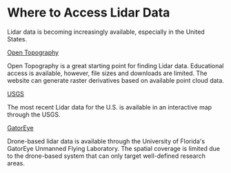 # Where to Access Lidar Data

Lidar data is becoming increasingly available, especially in the United States.

[Open Topography](https://opentopography.org)

Open Topography is a great starting point for finding Lidar data. Educational access is available, however, 
file sizes and downloads are limited. The website can generate raster derivatives based on available point
cloud data.

[USGS](https://apps.nationalmap.gov/downloader)

The most recent Lidar data for the U.S. is available in an interactive map through the USGS.

[GatorEye](http://www.speclab.org/gatoreye.html)

Drone-based lidar data is available through the University of Florida's GatorEye Unmanned Flying Laboratory.
The spatial coverage is limited due to the drone-based system that can only target well-defined research areas.
